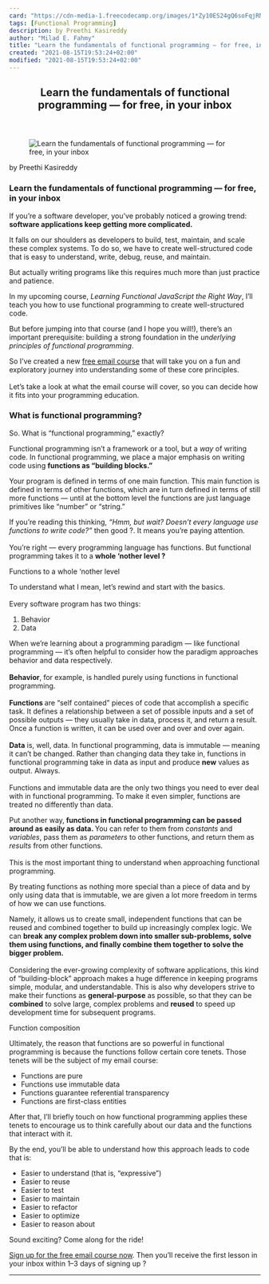 ```yaml
---
card: "https://cdn-media-1.freecodecamp.org/images/1*Zy10ES24gQ6soFqjRNpZVg.jpeg"
tags: [Functional Programming]
description: by Preethi Kasireddy
author: "Milad E. Fahmy"
title: "Learn the fundamentals of functional programming — for free, in your inbox"
created: "2021-08-15T19:53:24+02:00"
modified: "2021-08-15T19:53:24+02:00"
---
```

<div class="site-wrapper">
<main id="site-main" class="site-main outer">
<div class="inner">
<article class="post-full post tag-functional-programming tag-javascript tag-learning tag-self-improvement tag-learning-to-code ">
<header class="post-full-header">
<h1 class="post-full-title">Learn the fundamentals of functional programming — for free, in your inbox</h1>
</header>
<figure class="post-full-image">
<picture>
<source media="(max-width: 700px)" sizes="1px" srcset="data:image/gif;base64,R0lGODlhAQABAIAAAAAAAP///yH5BAEAAAAALAAAAAABAAEAAAIBRAA7 1w">
<source media="(min-width: 701px)" sizes="(max-width: 800px) 400px,
(max-width: 1170px) 700px,
1400px" srcset="https://cdn-media-1.freecodecamp.org/images/1*Zy10ES24gQ6soFqjRNpZVg.jpeg 300w,
https://cdn-media-1.freecodecamp.org/images/1*Zy10ES24gQ6soFqjRNpZVg.jpeg 600w,
https://cdn-media-1.freecodecamp.org/images/1*Zy10ES24gQ6soFqjRNpZVg.jpeg 1000w,
https://cdn-media-1.freecodecamp.org/images/1*Zy10ES24gQ6soFqjRNpZVg.jpeg 2000w">
<img onerror="this.style.display='none'" src="https://cdn-media-1.freecodecamp.org/images/1*Zy10ES24gQ6soFqjRNpZVg.jpeg" alt="Learn the fundamentals of functional programming — for free, in your inbox">
</picture>
</figure>
<section class="post-full-content">
<div class="post-content medium-migrated-article">
<p>by Preethi Kasireddy</p>
<h1 id="learn-the-fundamentals-of-functional-programming-for-free-in-your-inbox">Learn the fundamentals of functional programming — for free, in your inbox</h1>
<p>If you’re a software developer, you’ve probably noticed a growing trend: <strong>software applications keep getting more complicated.</strong></p>
<p>It falls on our shoulders as developers to build, test, maintain, and scale these complex systems. To do so, we have to create well-structured code that is easy to understand, write, debug, reuse, and maintain.</p>
<p>But actually writing programs like this requires much more than just practice and patience.</p>
<p>In my upcoming course, <em>Learning Functional JavaScript the Right Way</em>,<em> </em>I’ll teach you how to use functional programming to create well-structured code.</p>
<p>But before jumping into that course (and I hope you will!), there’s an important prerequisite: building a strong foundation in the <em>underlying principles of functional programming</em>.</p>
<p>So I’ve created a new <a href="https://preethikasireddy.typeform.com/to/yC9qQr" rel="noopener">free email course</a> that will take you on a fun and exploratory journey into understanding some of these core principles.<br> <br>Let’s take a look at what the email course will cover, so you can decide how it fits into your programming education.</p>
<h3 id="what-is-functional-programming">What is functional programming?</h3>
<p>So. What is “functional programming,” exactly?</p>
<p>Functional programming isn’t a framework or a tool, but a <em>way</em> of writing code. In functional programming, we place a major emphasis on writing code using <strong>functions as “building blocks.”</strong></p>
<p>Your program is defined in terms of one main function. This main function is defined in terms of other functions, which are in turn defined in terms of still more functions — until at the bottom level the functions are just language primitives like “number” or “string.”</p>
<p>If you’re reading this thinking, <em>“Hmm, but wait? Doesn’t every language use functions to write code?”</em> then good ?. It means you’re paying attention. <br><br>You’re right — every programming language has functions. But functional programming takes it to a <strong>whole ‘nother level ?</strong></p>
<figcaption>Functions to a whole ‘nother level</figcaption>
</figure>
<p>To understand what I mean, let’s rewind and start with the basics.<br><br>Every software program has two things:</p>
<ol>
<li>Behavior</li>
<li>Data</li>
</ol>
<p>When we’re learning about a programming paradigm — like functional programming — it’s often helpful to consider how the paradigm approaches behavior and data respectively. <br> <br><strong>Behavior</strong>, for example, is handled purely using functions in functional programming. <br> <br><strong>Functions </strong>are “self contained” pieces of code that accomplish a specific task. It defines a relationship between a set of possible inputs and a set of possible outputs — they usually take in data, process it, and return a result. Once a function is written, it can be used over and over and over again.<br> <br><strong>Data</strong> is, well, data. In functional programming, data is immutable — meaning it can’t be changed. Rather than changing data they take in, functions in functional programming take in data as input and produce <strong>new</strong> values as output. Always. <br> <br>Functions and immutable data are the only two things you need to ever deal with in functional programming. To make it even simpler, functions are treated no differently than data.</p>
<p>Put another way,<strong> functions in functional programming can be passed around as easily as data. </strong>You can refer to them from <em>constants</em> and <em>variables</em>, pass them as <em>parameters</em> to other functions, and return them as <em>results</em> from other functions. <br> <br>This is the most important thing to understand when approaching functional programming.</p>
<p>By treating functions as nothing more special than a piece of data and by only using data that is immutable, we are given a lot more freedom in terms of how we can use functions.</p>
<p>Namely, it allows us to create small, independent functions that can be reused and combined together to build up increasingly complex logic. We can <strong>break any complex problem down into smaller sub-problems, solve them using functions, and finally combine them together to solve the bigger problem. </strong><br> <br>Considering the ever-growing complexity of software applications, this kind of “building-block” approach makes a huge difference in keeping programs simple, modular, and understandable. This is also why developers strive to make their functions as <strong>general-purpose</strong> as possible, so that they can be <strong>combined</strong> to solve large, complex problems and <strong>reused</strong> to speed up development time for subsequent programs.</p>
<figcaption>Function composition</figcaption>
</figure>
<p>Ultimately, the reason that functions are so powerful in functional programming is because the functions follow certain core tenets. Those tenets will be the subject of my email course:</p>
<ul>
<li>Functions are pure</li>
<li>Functions use immutable data</li>
<li>Functions guarantee referential transparency</li>
<li>Functions are first-class entities</li>
</ul>
<p>After that, I’ll briefly touch on how functional programming applies these tenets to encourage us to think carefully about our data and the functions that interact with it.</p>
<p>By the end, you’ll be able to understand how this approach leads to code that is:</p>
<ul>
<li>Easier to understand (that is, “expressive”)</li>
<li>Easier to reuse</li>
<li>Easier to test</li>
<li>Easier to maintain</li>
<li>Easier to refactor</li>
<li>Easier to optimize</li>
<li>Easier to reason about</li>
</ul>
<p>Sound exciting? Come along for the ride!</p>
<p><a href="https://preethikasireddy.typeform.com/to/yC9qQr" rel="noopener">Sign up for the free email course now</a>. Then you’ll receive the first lesson in your inbox within 1–3 days of signing up ?</p>
</div>
<hr>
</section>
</article>
</div>
</main>
</div>
<!-- Google Tag Manager (noscript) -->
<!-- End Google Tag Manager (noscript) -->
